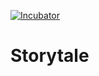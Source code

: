 [![Incubator](https://jb.gg/badges/incubator-plastic.svg)](https://github.com/JetBrains#jetbrains-on-github)

# Storytale
